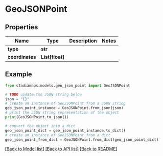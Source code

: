 # GeoJSONPoint


## Properties

Name | Type | Description | Notes
------------ | ------------- | ------------- | -------------
**type** | **str** |  | 
**coordinates** | **List[float]** |  | 

## Example

```python
from stadiamaps.models.geo_json_point import GeoJSONPoint

# TODO update the JSON string below
json = "{}"
# create an instance of GeoJSONPoint from a JSON string
geo_json_point_instance = GeoJSONPoint.from_json(json)
# print the JSON string representation of the object
print(GeoJSONPoint.to_json())

# convert the object into a dict
geo_json_point_dict = geo_json_point_instance.to_dict()
# create an instance of GeoJSONPoint from a dict
geo_json_point_from_dict = GeoJSONPoint.from_dict(geo_json_point_dict)
```
[[Back to Model list]](../README.md#documentation-for-models) [[Back to API list]](../README.md#documentation-for-api-endpoints) [[Back to README]](../README.md)



